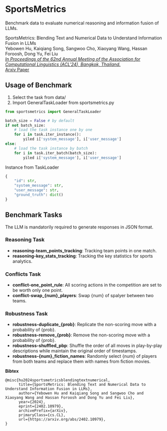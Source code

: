 # SportsMetrics
Benchmark data to evaluate numerical reasoning and information fusion of LLMs.

SportsMetrics: Blending Text and Numerical Data to Understand Information Fusion in LLMs  \
Yebowen Hu, Kaiqiang Song, Sangwoo Cho, Xiaoyang Wang, Hassan Foroosh, Dong Yu, Fei Liu   \
[*In Proceedings of the 62nd Annual Meeting of the Association for Computational Linguistics (ACL'24), Bangkok, Thailand.*](https://2024.aclweb.org/program/main_conference_papers/)  \
[Arxiv Paper](https://arxiv.org/abs/2402.10979)

## Usage of Benchmark
1. Select the task from data/
2. Import GeneralTaskLoader from sportsmetrics.py
```python
from sportsmetrics import GeneralTaskLoader

batch_size = False # by default
if not batch_size:
    # load the task instance one by one
    for i in task.iter_instance():
        yiled i['system_message'], i['user_message']
else:
    # load the task instance by batch
    for i in task.iter_batch(batch_size):
        yiled i['system_message'], i['user_message']
```

Instance from TaskLoader
```python
{
    "id": str,
    "system_message": str,
    "user_message": str,
    "ground_truth": dict()
}
```

## Benchmark Tasks

The LLM is mandatorily required to generate responses in JSON format.

### Reasoning Task
- **reasoning-team_points_tracking**: Tracking team points in one match.  
- **reasoning-key_stats_tracking**: Tracking the key statistics for sports analytics.

### Conflicts Task
- **conflict-one_point_rule**: All scoring actions in the competition are set to be worth only one point.  
- **conflict-swap_{num}_players**: Swap {num} of spalyer between two teams.

### Robustness Task
- **robustness-duplicate_{prob}**: Replicate the non-scoring move with a probability of {prob}.  
- **robustness-remove_{prob}**: Remove the non-scoring move with a probability of {prob}.  
- **robustness-shuffled_pbp**: Shuffle the order of all moves in play-by-play descriptions while maintain the original order of timestamps.  
- **robustness-{num}_fiction_names**: Randomly select {num} of players from both teams and replace them with names from fiction movies. 


**Bibtex**
```
@misc{hu2024sportsmetricsblendingtextnumerical,
      title={SportsMetrics: Blending Text and Numerical Data to Understand Information Fusion in LLMs}, 
      author={Yebowen Hu and Kaiqiang Song and Sangwoo Cho and Xiaoyang Wang and Hassan Foroosh and Dong Yu and Fei Liu},
      year={2024},
      eprint={2402.10979},
      archivePrefix={arXiv},
      primaryClass={cs.CL},
      url={https://arxiv.org/abs/2402.10979}, 
}
```
